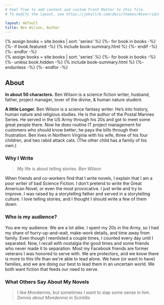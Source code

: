 ```yaml
---
# Feel free to add content and custom Front Matter to this file.
# To modify the layout, see https://jekyllrb.com/docs/themes/#overriding-theme-defaults

layout: default
title: Ben Wilson, Author
---
```

<section id='hero'>
{% assign books = site.books | sort: 'series' %}
{%- for book in books -%}
{%- if book.featured -%}
{% include book-summary.html %}
{%- endif -%}
{%- endfor -%}
</section>

<article id='books'>
  {% assign books = site.books | sort: 'series' %}
  {%- for book in books -%}
  {%- unless book.hidden -%}
  {% include book-summary.html %}
  {%- endunless -%}
  {%- endfor -%}
</article>

<section class='main'>

<h2 id='about'>About</h2>

<strong>In about 50 characters.</strong> Ben Wilson is a science fiction writer, husband, father, project manager, lover of the divine, & human nature student.

<strong>A little Longer.</strong> Ben Wilson is a science fantasy writer. He’s into history, human nature and religious studies. He is the author of the Postal Marines Series. He served in the US Army through his 20s and got to meet some great people there. Now he does routine IT project management for customers who should know better; he pays the bills through their frustration. Ben lives in Northern Virginia with his wife, three of his four children, and two rabid attack cats. (The other child has a family of his own.)

<h3>Why I Write</h3>

> My life is about telling stories.
> <cite>Ben Wilson</cite>

When friends and co-workers find that I write novels, I explain that I am a poor writer of bad Science Fiction. I don’t pretend to write the Great American Novel, or even the most provocative. I just write and try to improve. I was raised by a storytelling father and served in a storytelling culture. I love telling stories, and I thought I should write a few of them down.

<h3>Who is my audience?</h3>

You are my audience. We are a lot alike. I spent my 20s in the Army, so I had my share of hurry-up-and-wait, make-work details, and time away from family. Even though I reenlisted a couple times, I counted every day until I separated. Now, I recall with nostalgia the good times and some friends who never made it to separation. Most my Facebook friends are former veterans I was honored to serve with. We are protectors, and we know there is more to this life than we're able to lead alone. We have (or want to have) families, and we are doing our best to lead them in an uncertain world. We both want fiction that feeds our need to serve.

<h3>What Others Say About My Novels</h3>

<blockquote>
I like Mondennio, but sometimes I want to slap some sense in him.
<cite>Dennis about Mondennio in Scintilla</cite>
</blockquote>

</section>